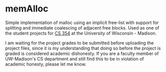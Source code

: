 # memAlloc
Simple implementation of malloc using an implicit free-list with support for splitting and immediate coalescing of adjacent free blocks. Used as one of the student projects for <a href="https://www.cs.wisc.edu/courses/354">CS 354</a> at the University of Wisconsin - Madison. 

I am waiting for the project grades to be submitted before uploading the project files, since it is my understanding that doing so before the project is graded is considered academic dishonesty. If you are a faculty member of UW-Madison's CS department and still find this to be in violation of academic honesty, please let me know. 
